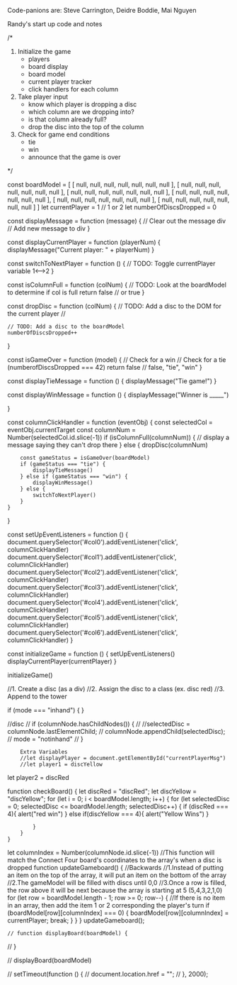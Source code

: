 Code-panions are: Steve Carrington, Deidre Boddie, Mai Nguyen


Randy's start up code and notes

/*

1. Initialize the game
    - players
    - board display
    - board model
    - current player tracker
    - click handlers for each column
2. Take player input
    - know which player is dropping a disc
    - which column are we dropping into?
    - is that column already full?
    - drop the disc into the top of the column
3. Check for game end conditions
    - tie
    - win
    - announce that the game is over

*/

const boardModel = [
    [ null, null, null, null, null, null, null ],
    [ null, null, null, null, null, null, null ],
    [ null, null, null, null, null, null, null ],
    [ null, null, null, null, null, null, null ],
    [ null, null, null, null, null, null, null ],
    [ null, null, null, null, null, null, null ]
]
let currentPlayer = 1 // 1 or 2
let numberOfDiscsDropped = 0

const displayMessage = function (message) {
    // Clear out the message div
    // Add new message to div
}

const displayCurrentPlayer = function (playerNum) {
    displayMessage("Current player: " + playerNum)
}


const switchToNextPlayer = function () {
    //     TODO: Toggle currentPlayer variable 1<-->2
}


const isColumnFull = function (colNum) {
    // TODO: Look at the boardModel to determine if col is full
    return false // or true
}

const dropDisc = function (colNum) {
    // TODO: Add a disc to the DOM for the current player
    // <div class="disc red"></div>
    
    // TODO: Add a disc to the boardModel
    numberOfDiscsDropped++
}

const isGameOver = function (model) {
    // Check for a win
    // Check for a tie (numberofDiscsDropped === 42)
    return false // false, "tie", "win"
}

const displayTieMessage = function () {
    displayMessage("Tie game!")
}

const displayWinMessage = function () {
    displayMessage("Winner is _____") 
   
}


const columnClickHandler = function (eventObj) {
    const selectedCol = eventObj.currentTarget
    const columnNum = Number(selectedCol.id.slice(-1))
    if (isColumnFull(columnNum)) {
        // display a message saying they can't drop there
    } else {
        dropDisc(columnNum)

        const gameStatus = isGameOver(boardModel)
        if (gameStatus === "tie") {
            displayTieMessage()
        } else if (gameStatus === "win") {
            displayWinMessage()
        } else {
            switchToNextPlayer()
        }
    }
}

const setUpEventListeners = function () {
    document.querySelector('#col0').addEventListener('click', columnClickHandler)
    document.querySelector('#col1').addEventListener('click', columnClickHandler)
    document.querySelector('#col2').addEventListener('click', columnClickHandler)
    document.querySelector('#col3').addEventListener('click', columnClickHandler)
    document.querySelector('#col4').addEventListener('click', columnClickHandler)
    document.querySelector('#col5').addEventListener('click', columnClickHandler)
    document.querySelector('#col6').addEventListener('click', columnClickHandler)
}

const initializeGame = function () {
    setUpEventListeners()
    displayCurrentPlayer(currentPlayer)
}

initializeGame()




//1. Create a disc (as a div)
//2. Assign the disc to a class (ex. disc red)
//3. Append to the tower




if (mode === "inhand") {
    }

//disc
        // if (columnNode.hasChildNodes()) {
        //     //selectedDisc = columnNode.lastElementChild;
        //     columnNode.appendChild(selectedDisc);
        //     mode = "notinhand"
        // }

        Extra Variables
        //let displayPlayer = document.getElementById("currentPlayerMsg")
        //let player1 = discYellow
let player2 = discRed



function checkBoard() {
    let discRed = "discRed";
    let discYellow = "discYellow";
    for (let i = 0; i < boardModel.length; i++) {
        for (let selectedDisc = 0; selectedDisc <= boardModel.length; selectedDisc++) {
                if (discRed === 4){
                    alert("red win")
                } else if(discYellow === 4){
                    alert("Yellow Wins")
                }

            }
        }
    }


  let columnIndex = Number(columnNode.id.slice(-1))
    //This function will match the Connect Four board's coordinates to the array's when a disc is dropped
    function updateGameboard() {
      //Backwards 
        //1.Instead of putting an item on the top of the array, it will put an item on the bottom of the array
        //2.The gameModel will be filled with discs until 0,0
        //3.Once a row is filled, the row above it will be next because the array is starting at 5 (5,4,3,2,1,0)
      for (let row = boardModel.length - 1; row >= 0; row--) {
        //If there is no item in an array, then add the item 1 or 2 corresponding the player's turn
        if (boardModel[row][columnIndex] === 0) {
          boardModel[row][columnIndex] = currentPlayer;
          break;
        }
      }
    }
    updateGameboard();




    // function displayBoard(boardModel) {

// }

   // displayBoard(boardModel)


   // setTimeout(function () {
        //     document.location.href = "";
        // }, 2000);
